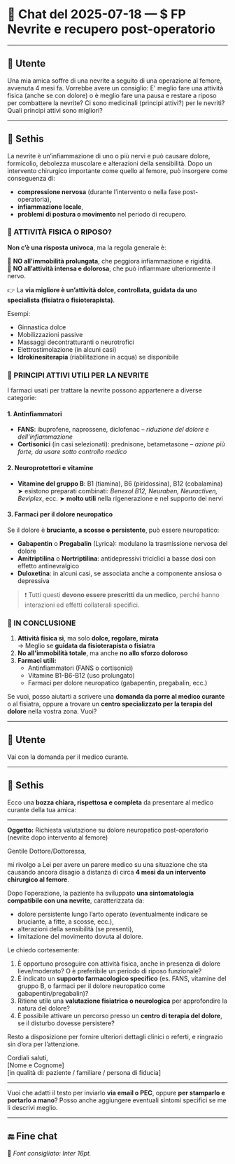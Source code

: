 # 📅 Chat del 2025-07-18 — $ FP Nevrite e recupero post-operatorio

---

## 👤 **Utente**

Una mia amica soffre di una nevrite a seguito di una operazione al femore, avvenuta 4 mesi fa.
Vorrebbe avere un consiglio: E' meglio fare una attività fisica (anche se con dolore) o è meglio fare una pausa e restare a riposo per combattere la nevrite?
Ci sono medicinali (principi attivi?) per le nevriti? Quali principi attivi sono migliori?

---

## 🤖 **Sethis**

La nevrite è un’infiammazione di uno o più nervi e può causare dolore, formicolio, debolezza muscolare e alterazioni della sensibilità. Dopo un intervento chirurgico importante come quello al femore, può insorgere come conseguenza di:

- **compressione nervosa** (durante l’intervento o nella fase post-operatoria),
- **infiammazione locale**,
- **problemi di postura o movimento** nel periodo di recupero.

### 🧭 ATTIVITÀ FISICA O RIPOSO?

**Non c’è una risposta univoca**, ma la regola generale è:

🔹 **NO all'immobilità prolungata**, che peggiora infiammazione e rigidità.  
🔹 **NO all’attività intensa e dolorosa**, che può infiammare ulteriormente il nervo.

👉 La **via migliore è un’attività dolce, controllata, guidata da uno specialista (fisiatra o fisioterapista)**.

Esempi:
- Ginnastica dolce
- Mobilizzazioni passive
- Massaggi decontratturanti o neurotrofici
- Elettrostimolazione (in alcuni casi)
- **Idrokinesiterapia** (riabilitazione in acqua) se disponibile

### 💊 PRINCIPI ATTIVI UTILI PER LA NEVRITE

I farmaci usati per trattare la nevrite possono appartenere a diverse categorie:

#### 1. **Antinfiammatori**
- **FANS**: ibuprofene, naprossene, diclofenac – *riduzione del dolore e dell'infiammazione*
- **Cortisonici** (in casi selezionati): prednisone, betametasone – *azione più forte, da usare sotto controllo medico*

#### 2. **Neuroprotettori e vitamine**
- **Vitamine del gruppo B**: B1 (tiamina), B6 (piridossina), B12 (cobalamina)  
  ➤ esistono preparati combinati: *Benexol B12, Neuraben, Neuractiven, Beviplex*, ecc.
  ➤ **molto utili** nella rigenerazione e nel supporto dei nervi

#### 3. **Farmaci per il dolore neuropatico**
Se il dolore è **bruciante, a scosse o persistente**, può essere neuropatico:
- **Gabapentin** o **Pregabalin** (Lyrica): modulano la trasmissione nervosa del dolore
- **Amitriptilina** o **Nortriptilina**: antidepressivi triciclici a basse dosi con effetto antinevralgico
- **Duloxetina**: in alcuni casi, se associata anche a componente ansiosa o depressiva

> ❗ Tutti questi **devono essere prescritti da un medico**, perché hanno interazioni ed effetti collaterali specifici.

### 📌 IN CONCLUSIONE

1. **Attività fisica sì**, ma solo **dolce, regolare, mirata**  
   → Meglio se **guidata da fisioterapista o fisiatra**  
2. **No all'immobilità totale**, ma anche **no allo sforzo doloroso**
3. **Farmaci utili:**
   - Antinfiammatori (FANS o cortisonici)
   - Vitamine B1-B6-B12 (uso prolungato)
   - Farmaci per dolore neuropatico (gabapentin, pregabalin, ecc.)

Se vuoi, posso aiutarti a scrivere una **domanda da porre al medico curante** o al fisiatra, oppure a trovare un **centro specializzato per la terapia del dolore** nella vostra zona. Vuoi?

---

## 👤 **Utente**

Vai con la domanda per il medico curante.

---

## 🤖 **Sethis**

Ecco una **bozza chiara, rispettosa e completa** da presentare al medico curante della tua amica:

---

**Oggetto:** Richiesta valutazione su dolore neuropatico post-operatorio (nevrite dopo intervento al femore)

Gentile Dottore/Dottoressa,

mi rivolgo a Lei per avere un parere medico su una situazione che sta causando ancora disagio a distanza di circa **4 mesi da un intervento chirurgico al femore**.

Dopo l’operazione, la paziente ha sviluppato **una sintomatologia compatibile con una nevrite**, caratterizzata da:
- dolore persistente lungo l’arto operato (eventualmente indicare se bruciante, a fitte, a scosse, ecc.),
- alterazioni della sensibilità (se presenti),
- limitazione del movimento dovuta al dolore.

Le chiedo cortesemente:
1. È opportuno proseguire con attività fisica, anche in presenza di dolore lieve/moderato? O è preferibile un periodo di riposo funzionale?
2. È indicato un **supporto farmacologico specifico** (es. FANS, vitamine del gruppo B, o farmaci per il dolore neuropatico come gabapentin/pregabalin)?
3. Ritiene utile una **valutazione fisiatrica o neurologica** per approfondire la natura del dolore?
4. È possibile attivare un percorso presso un **centro di terapia del dolore**, se il disturbo dovesse persistere?

Resto a disposizione per fornire ulteriori dettagli clinici o referti, e ringrazio sin d’ora per l’attenzione.

Cordiali saluti,  
[Nome e Cognome]  
[in qualità di: paziente / familiare / persona di fiducia]

---

Vuoi che adatti il testo per inviarlo **via email o PEC**, oppure **per stamparlo e portarlo a mano**? Posso anche aggiungere eventuali sintomi specifici se me li descrivi meglio.

---

## 🔚 Fine chat

📌 *Font consigliato: Inter 16pt.*
